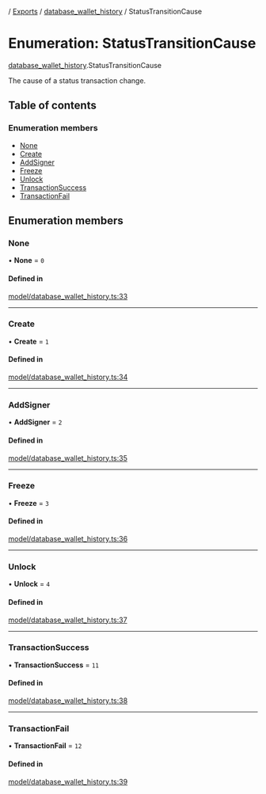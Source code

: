 [](../README.md) / [Exports](../modules.md) / [database\_wallet\_history](../modules/database_wallet_history.md) / StatusTransitionCause

# Enumeration: StatusTransitionCause

[database_wallet_history](../modules/database_wallet_history.md).StatusTransitionCause

The cause of a status transaction change.

## Table of contents

### Enumeration members

- [None](database_wallet_history.StatusTransitionCause.md#none)
- [Create](database_wallet_history.StatusTransitionCause.md#create)
- [AddSigner](database_wallet_history.StatusTransitionCause.md#addsigner)
- [Freeze](database_wallet_history.StatusTransitionCause.md#freeze)
- [Unlock](database_wallet_history.StatusTransitionCause.md#unlock)
- [TransactionSuccess](database_wallet_history.StatusTransitionCause.md#transactionsuccess)
- [TransactionFail](database_wallet_history.StatusTransitionCause.md#transactionfail)

## Enumeration members

### None

• **None** = `0`

#### Defined in

[model/database_wallet_history.ts:33](https://github.com/ieigen/eigen_service/blob/760a065/src/model/database_wallet_history.ts#L33)

___

### Create

• **Create** = `1`

#### Defined in

[model/database_wallet_history.ts:34](https://github.com/ieigen/eigen_service/blob/760a065/src/model/database_wallet_history.ts#L34)

___

### AddSigner

• **AddSigner** = `2`

#### Defined in

[model/database_wallet_history.ts:35](https://github.com/ieigen/eigen_service/blob/760a065/src/model/database_wallet_history.ts#L35)

___

### Freeze

• **Freeze** = `3`

#### Defined in

[model/database_wallet_history.ts:36](https://github.com/ieigen/eigen_service/blob/760a065/src/model/database_wallet_history.ts#L36)

___

### Unlock

• **Unlock** = `4`

#### Defined in

[model/database_wallet_history.ts:37](https://github.com/ieigen/eigen_service/blob/760a065/src/model/database_wallet_history.ts#L37)

___

### TransactionSuccess

• **TransactionSuccess** = `11`

#### Defined in

[model/database_wallet_history.ts:38](https://github.com/ieigen/eigen_service/blob/760a065/src/model/database_wallet_history.ts#L38)

___

### TransactionFail

• **TransactionFail** = `12`

#### Defined in

[model/database_wallet_history.ts:39](https://github.com/ieigen/eigen_service/blob/760a065/src/model/database_wallet_history.ts#L39)
